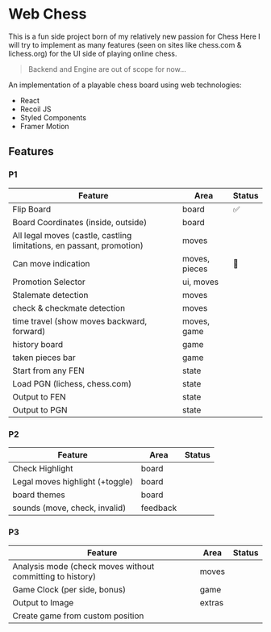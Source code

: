 # Web Chess

This is a fun side project born of my relatively new passion for Chess
Here I will try to implement as many features (seen on sites like chess.com & lichess.org)
for the UI side of playing online chess.

> Backend and Engine are out of scope for now...

An implementation of a playable chess board using web technologies: 

- React
- Recoil JS
- Styled Components
- Framer Motion


## Features

### P1

| Feature | Area | Status
|-------- | -----| -----------
| Flip Board | board |   ✅
| Board Coordinates (inside, outside) | board |
| All legal moves (castle, castling limitations, en passant, promotion) | moves | 
| Can move indication | moves, pieces | 🚧
| Promotion Selector | ui, moves | 
| Stalemate detection | moves |
| check & checkmate detection | moves |
| time travel (show moves backward, forward) | moves, game |
| history board | game |
| taken pieces bar | game | 
| Start from any FEN | state |
| Load PGN (lichess, chess.com) | state |
| Output to FEN | state |
| Output to PGN | state |


### P2


| Feature | Area | Status
|-------- | -----| -----------
| Check Highlight | board |
| Legal moves highlight (+toggle) | board |
| board themes | board | 
| sounds (move, check, invalid) | feedback |

### P3

| Feature | Area | Status
|-------- | -----| -----------
| Analysis mode (check moves without committing to history) | moves |
| Game Clock (per side, bonus) | game |
| Output to Image | extras |
| Create game from custom position

